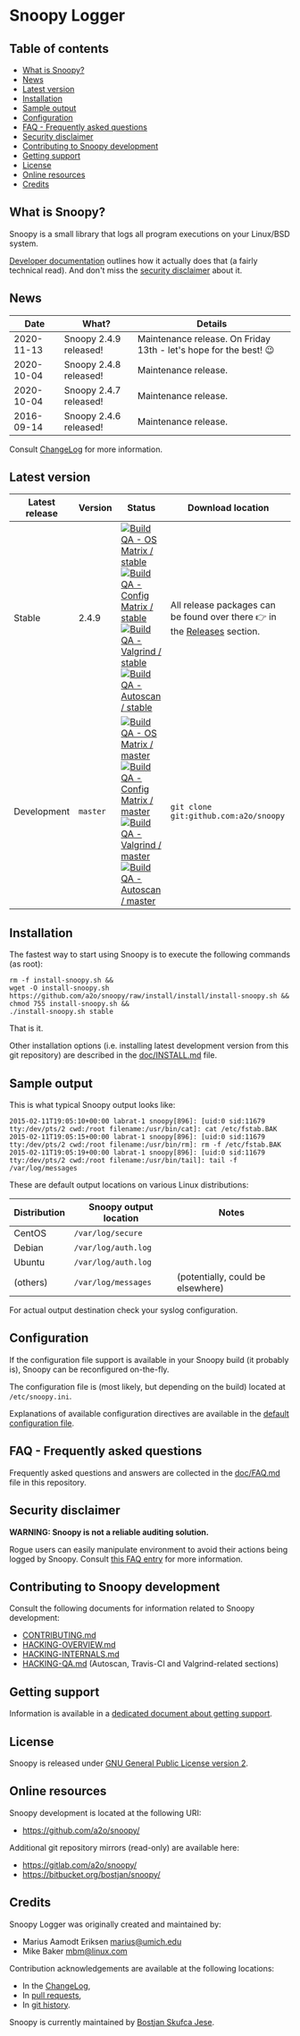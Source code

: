 # Snoopy Logger



## Table of contents

* [What is Snoopy?](#what-is-snoopy)
* [News](#news)
* [Latest version](#latest-version)
* [Installation](#installation)
* [Sample output](#sample-output)
* [Configuration](#configuration)
* [FAQ - Frequently asked questions](#faq-frequently-asked-questions)
* [Security disclaimer](#security-disclaimer)
* [Contributing to Snoopy development](#contributing-to-snoopy-development)
* [Getting support](#getting-support)
* [License](#license)
* [Online resources](#online-resources)
* [Credits](#credits)



## What is Snoopy?

Snoopy is a small library that logs all program executions on your Linux/BSD system.

[Developer documentation](doc/HACKING-INTERNALS.md) outlines how it actually does that (a fairly technical read).
And don't miss the [security disclaimer](#security-disclaimer) about it.



## News

| Date         | What?                    | Details   |
| ------------ | ------------------------ | --------- |
| 2020-11-13   | Snoopy 2.4.9 released!   | Maintenance release. On Friday 13th - let's hope for the best! :wink: |
| 2020-10-04   | Snoopy 2.4.8 released!   | Maintenance release. |
| 2020-10-04   | Snoopy 2.4.7 released!   | Maintenance release. |
| 2016-09-14   | Snoopy 2.4.6 released!   | Maintenance release. |

Consult [ChangeLog](ChangeLog) for more information.



## Latest version

| Latest release | Version  | Status | Download location |
| -------------- | -------- | ------ | ----------------- |
| Stable         | 2.4.9    | [![Build QA - OS Matrix / stable](https://github.com/a2o/snoopy/workflows/Build%20QA%20-%20OS%20Matrix/badge.svg?branch=snoopy-2.4.9)](https://github.com/a2o/snoopy/actions?query=workflow%3A%22Build+QA+-+OS+Matrix%22) <br/> [![Build QA - Config Matrix / stable](https://github.com/a2o/snoopy/workflows/Build%20QA%20-%20Config%20Matrix/badge.svg?branch=snoopy-2.4.9)](https://github.com/a2o/snoopy/actions?query=workflow%3A%22Build+QA+-+Config+Matrix%22) <br/> [![Build QA - Valgrind / stable](https://github.com/a2o/snoopy/workflows/Build%20QA%20-%20Valgrind/badge.svg?branch=snoopy-2.4.9)](https://github.com/a2o/snoopy/actions?query=workflow%3A%22Build+QA+-+Valgrind%22) <br/> [![Build QA - Autoscan / stable](https://github.com/a2o/snoopy/workflows/Build%20QA%20-%20Autoscan/badge.svg?branch=snoopy-2.4.9)](https://github.com/a2o/snoopy/actions?query=workflow%3A%22Build+QA+-+Autoscan%22) | All release packages can be found over there :point_right: in the [Releases](https://github.com/a2o/snoopy/releases) section. |
| Development    | `master` | [![Build QA - OS Matrix / master](https://github.com/a2o/snoopy/workflows/Build%20QA%20-%20OS%20Matrix/badge.svg?branch=master)](https://github.com/a2o/snoopy/actions?query=workflow%3A%22Build+QA+-+OS+Matrix%22) <br/> [![Build QA - Config Matrix / master](https://github.com/a2o/snoopy/workflows/Build%20QA%20-%20Config%20Matrix/badge.svg?branch=master)](https://github.com/a2o/snoopy/actions?query=workflow%3A%22Build+QA+-+Config+Matrix%22) <br/> [![Build QA - Valgrind / master](https://github.com/a2o/snoopy/workflows/Build%20QA%20-%20Valgrind/badge.svg?branch=master)](https://github.com/a2o/snoopy/actions?query=workflow%3A%22Build+QA+-+Valgrind%22) <br/> [![Build QA - Autoscan / master](https://github.com/a2o/snoopy/workflows/Build%20QA%20-%20Autoscan/badge.svg?branch=master)](https://github.com/a2o/snoopy/actions?query=workflow%3A%22Build+QA+-+Autoscan%22) | `git clone git:github.com:a2o/snoopy` |



## Installation

The fastest way to start using Snoopy is to execute the following commands (as root):
```shell
rm -f install-snoopy.sh &&
wget -O install-snoopy.sh https://github.com/a2o/snoopy/raw/install/install/install-snoopy.sh &&
chmod 755 install-snoopy.sh &&
./install-snoopy.sh stable
```
That is it.

Other installation options (i.e. installing latest development version from this
git repository) are described in the [doc/INSTALL.md](doc/INSTALL.md) file.



## Sample output

This is what typical Snoopy output looks like:

    2015-02-11T19:05:10+00:00 labrat-1 snoopy[896]: [uid:0 sid:11679 tty:/dev/pts/2 cwd:/root filename:/usr/bin/cat]: cat /etc/fstab.BAK
    2015-02-11T19:05:15+00:00 labrat-1 snoopy[896]: [uid:0 sid:11679 tty:/dev/pts/2 cwd:/root filename:/usr/bin/rm]: rm -f /etc/fstab.BAK
    2015-02-11T19:05:19+00:00 labrat-1 snoopy[896]: [uid:0 sid:11679 tty:/dev/pts/2 cwd:/root filename:/usr/bin/tail]: tail -f /var/log/messages

These are default output locations on various Linux distributions:

| Distribution | Snoopy output location | Notes                             |
| ------------ | ---------------------- |---------------------------------- |
| CentOS       | `/var/log/secure`      |                                   |
| Debian       | `/var/log/auth.log`    |                                   |
| Ubuntu       | `/var/log/auth.log`    |                                   |
| (others)     | `/var/log/messages`    | (potentially, could be elsewhere) |

For actual output destination check your syslog configuration.



## Configuration

If the configuration file support is available in your Snoopy build (it probably is),
Snoopy can be reconfigured on-the-fly.

The configuration file is (most likely, but depending on the build) located at `/etc/snoopy.ini`.

Explanations of available configuration directives are available in the [default configuration file](etc/snoopy.ini.in).



## FAQ - Frequently asked questions

Frequently asked questions and answers are collected in the [doc/FAQ.md](https://github.com/a2o/snoopy/blob/master/doc/FAQ.md) file in this repository.



## Security disclaimer

**WARNING: Snoopy is not a reliable auditing solution.**

Rogue users can easily manipulate environment to avoid their actions being logged by Snoopy.
Consult [this FAQ entry](https://github.com/a2o/snoopy/blob/master/doc/FAQ.md#5-i-see-no-snoopy-output-after-initial-user-login) for more information.



## Contributing to Snoopy development

Consult the following documents for information related to Snoopy development:

- [CONTRIBUTING.md](.github/CONTRIBUTING.md)
- [HACKING-OVERVIEW.md](doc/HACKING-OVERVIEW.md)
- [HACKING-INTERNALS.md](doc/HACKING-INTERNALS.md)
- [HACKING-QA.md](doc/HACKING-QA.md) (Autoscan, Travis-CI and Valgrind-related sections)



## Getting support

Information is available in a [dedicated document about getting support](https://github.com/a2o/snoopy/blob/master/doc/GETTING-SUPPORT.md).



## License

Snoopy is released under [GNU General Public License version 2](https://github.com/a2o/snoopy/blob/master/COPYING).



## Online resources

Snoopy development is located at the following URI:
- https://github.com/a2o/snoopy/

Additional git repository mirrors (read-only) are available here:
- https://gitlab.com/a2o/snoopy/
- https://bitbucket.org/bostjan/snoopy/



## Credits

Snoopy Logger was originally created and maintained by:
- Marius Aamodt Eriksen <marius@umich.edu>
- Mike Baker <mbm@linux.com>

Contribution acknowledgements are available at the following locations:
- In the [ChangeLog](ChangeLog),
- In [pull requests](https://github.com/a2o/snoopy/pulls),
- In [git history](https://github.com/a2o/snoopy/commits/master).

Snoopy is currently maintained by [Bostjan Skufca Jese](https://github.com/bostjan).
